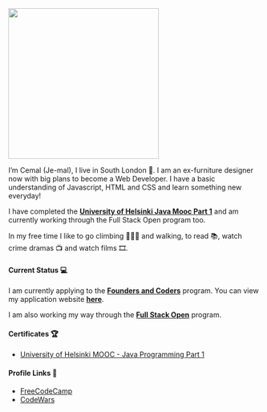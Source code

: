  <img src="https://media.giphy.com/media/1es0suLtBMuZcRBtvl/giphy.gif" width="300"> 

I’m Cemal (Je-mal), I live in South London 💂. I am an ex-furniture designer now with big plans to become a Web Developer. I have a basic understanding of Javascript, HTML and CSS and learn something new everyday!

I have completed the [**University of Helsinki Java Mooc Part 1**](https://java-programming.mooc.fi/) and am currently working through the Full Stack Open program too.

In my free time I like to go climbing 🧗🏼‍♂️ and walking, to read 📚, watch crime dramas 📺 and watch films 🎞️.

#### Current Status 💻

I am currently applying to the [**Founders and Coders**](https://www.foundersandcoders.com/) program. You can view my application website [**here**](http://cemalokten.github.io/).

I am also working my way through the [**Full Stack Open**](https://fullstackopen.com/en/) program.

#### Certificates 🏆

* [University of Helsinki MOOC - Java Programming Part 1](https://certificates.mooc.fi/validate/xgg8x6qj2e)


#### Profile Links 🔗

* [FreeCodeCamp](https://www.freecodecamp.org/cemalokten)
* [CodeWars](https://www.codewars.com/users/cemalokten)
